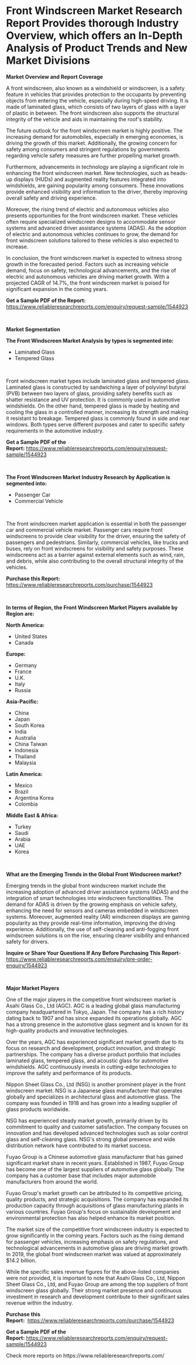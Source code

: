 <p><h1>Front Windscreen Market Research Report Provides thorough Industry Overview, which offers an In-Depth Analysis of Product Trends and New Market Divisions</h1></p><p><strong>Market Overview and Report Coverage</strong></p>
<p><p>A front windscreen, also known as a windshield or windscreen, is a safety feature in vehicles that provides protection to the occupants by preventing objects from entering the vehicle, especially during high-speed driving. It is made of laminated glass, which consists of two layers of glass with a layer of plastic in between. The front windscreen also supports the structural integrity of the vehicle and aids in maintaining the roof's stability.</p><p>The future outlook for the front windscreen market is highly positive. The increasing demand for automobiles, especially in emerging economies, is driving the growth of this market. Additionally, the growing concern for safety among consumers and stringent regulations by governments regarding vehicle safety measures are further propelling market growth.</p><p>Furthermore, advancements in technology are playing a significant role in enhancing the front windscreen market. New technologies, such as heads-up displays (HUDs) and augmented reality features integrated into windshields, are gaining popularity among consumers. These innovations provide enhanced visibility and information to the driver, thereby improving overall safety and driving experience.</p><p>Moreover, the rising trend of electric and autonomous vehicles also presents opportunities for the front windscreen market. These vehicles often require specialized windscreen designs to accommodate sensor systems and advanced driver assistance systems (ADAS). As the adoption of electric and autonomous vehicles continues to grow, the demand for front windscreen solutions tailored to these vehicles is also expected to increase.</p><p>In conclusion, the front windscreen market is expected to witness strong growth in the forecasted period. Factors such as increasing vehicle demand, focus on safety, technological advancements, and the rise of electric and autonomous vehicles are driving market growth. With a projected CAGR of 14.7%, the front windscreen market is poised for significant expansion in the coming years.</p></p>
<p><strong>Get a Sample PDF of the Report:</strong> <a href="https://www.reliableresearchreports.com/enquiry/request-sample/1544923">https://www.reliableresearchreports.com/enquiry/request-sample/1544923</a></p>
<p>&nbsp;</p>
<p><strong>Market Segmentation</strong></p>
<p><strong>The Front Windscreen Market Analysis by types is segmented into:</strong></p>
<p><ul><li>Laminated Glass</li><li>Tempered Glass</li></ul></p>
<p>&nbsp;</p>
<p><p>Front windscreen market types include laminated glass and tempered glass. Laminated glass is constructed by sandwiching a layer of polyvinyl butyral (PVB) between two layers of glass, providing safety benefits such as shatter resistance and UV protection. It is commonly used in automotive windshields. On the other hand, tempered glass is made by heating and cooling the glass in a controlled manner, increasing its strength and making it resistant to breakage. Tempered glass is commonly found in side and rear windows. Both types serve different purposes and cater to specific safety requirements in the automotive industry.</p></p>
<p><strong>Get a Sample PDF of the Report:</strong>&nbsp;<a href="https://www.reliableresearchreports.com/enquiry/request-sample/1544923">https://www.reliableresearchreports.com/enquiry/request-sample/1544923</a></p>
<p>&nbsp;</p>
<p><strong>The Front Windscreen Market Industry Research by Application is segmented into:</strong></p>
<p><ul><li>Passenger Car</li><li>Commercial Vehicle</li></ul></p>
<p>&nbsp;</p>
<p><p>The front windscreen market application is essential in both the passenger car and commercial vehicle market. Passenger cars require front windscreens to provide clear visibility for the driver, ensuring the safety of passengers and pedestrians. Similarly, commercial vehicles, like trucks and buses, rely on front windscreens for visibility and safety purposes. These windscreens act as a barrier against external elements such as wind, rain, and debris, while also contributing to the overall structural integrity of the vehicles.</p></p>
<p><strong>Purchase this Report:</strong>&nbsp; <a href="https://www.reliableresearchreports.com/purchase/1544923">https://www.reliableresearchreports.com/purchase/1544923</a></p>
<p>&nbsp;</p>
<p><strong>In terms of Region, the Front Windscreen Market Players available by Region are:</strong></p>
<p>
    <p> <strong> North America: </strong>
        <ul>
            <li>United States</li>
            <li>Canada</li>
        </ul>
        </p> 
    <p> <strong> Europe: </strong>
        <ul>
            <li>Germany</li>
            <li>France</li>
            <li>U.K.</li>
            <li>Italy</li>
            <li>Russia</li>
        </ul>
        </p> 
    <p> <strong> Asia-Pacific: </strong>
        <ul>
            <li>China</li>
            <li>Japan</li>
            <li>South Korea</li>
            <li>India</li>
            <li>Australia</li>
            <li>China Taiwan</li>
            <li>Indonesia</li>
            <li>Thailand</li>
            <li>Malaysia</li>
        </ul>
        </p> 
    <p> <strong> Latin America: </strong>
        <ul>
            <li>Mexico</li>
            <li>Brazil</li>
            <li>Argentina Korea</li>
            <li>Colombia</li>
        </ul>
        </p> 
    <p> <strong> Middle East & Africa: </strong>
        <ul>
            <li>Turkey</li>
            <li>Saudi</li>
            <li>Arabia</li>
            <li>UAE</li>
            <li>Korea</li>
        </ul>
    </p>
    </p>
<p>&nbsp;</p>
<p><strong>What are the Emerging Trends in the Global Front Windscreen market?</strong></p>
<p><p>Emerging trends in the global front windscreen market include the increasing adoption of advanced driver assistance systems (ADAS) and the integration of smart technologies into windscreen functionalities. The demand for ADAS is driven by the growing emphasis on vehicle safety, enhancing the need for sensors and cameras embedded in windscreen systems. Moreover, augmented reality (AR) windscreen displays are gaining popularity as they provide real-time information, improving the driving experience. Additionally, the use of self-cleaning and anti-fogging front windscreen solutions is on the rise, ensuring clearer visibility and enhanced safety for drivers.</p></p>
<p><strong>Inquire or Share Your Questions If Any Before Purchasing This Report</strong>- <a href="https://www.reliableresearchreports.com/enquiry/pre-order-enquiry/1544923">https://www.reliableresearchreports.com/enquiry/pre-order-enquiry/1544923</a></p>
<p>&nbsp;</p>
<p><strong>Major Market Players</strong></p>
<p><p>One of the major players in the competitive front windscreen market is Asahi Glass Co., Ltd (AGC). AGC is a leading global glass manufacturing company headquartered in Tokyo, Japan. The company has a rich history dating back to 1907 and has since expanded its operations globally. AGC has a strong presence in the automotive glass segment and is known for its high-quality products and innovative technologies.</p><p>Over the years, AGC has experienced significant market growth due to its focus on research and development, product innovation, and strategic partnerships. The company has a diverse product portfolio that includes laminated glass, tempered glass, and acoustic glass for automotive windshields. AGC continuously invests in cutting-edge technologies to improve the safety and performance of its products.</p><p>Nippon Sheet Glass Co., Ltd (NSG) is another prominent player in the front windscreen market. NSG is a Japanese glass manufacturer that operates globally and specializes in architectural glass and automotive glass. The company was founded in 1918 and has grown into a leading supplier of glass products worldwide.</p><p>NSG has experienced steady market growth, primarily driven by its commitment to quality and customer satisfaction. The company focuses on innovation and has developed advanced technologies such as solar control glass and self-cleaning glass. NSG's strong global presence and wide distribution network have contributed to its market success.</p><p>Fuyao Group is a Chinese automotive glass manufacturer that has gained significant market share in recent years. Established in 1987, Fuyao Group has become one of the largest suppliers of automotive glass globally. The company has a customer base that includes major automobile manufacturers from around the world.</p><p>Fuyao Group's market growth can be attributed to its competitive pricing, quality products, and strategic acquisitions. The company has expanded its production capacity through acquisitions of glass manufacturing plants in various countries. Fuyao Group's focus on sustainable development and environmental protection has also helped enhance its market position.</p><p>The market size of the competitive front windscreen industry is expected to grow significantly in the coming years. Factors such as the rising demand for passenger vehicles, increasing emphasis on safety regulations, and technological advancements in automotive glass are driving market growth. In 2019, the global front windscreen market was valued at approximately $14.2 billion.</p><p>While the specific sales revenue figures for the above-listed companies were not provided, it is important to note that Asahi Glass Co., Ltd, Nippon Sheet Glass Co., Ltd, and Fuyao Group are among the top suppliers of front windscreen glass globally. Their strong market presence and continuous investment in research and development contribute to their significant sales revenue within the industry.</p></p>
<p><strong>Purchase this Report:</strong>&nbsp;&nbsp;<a href="https://www.reliableresearchreports.com/purchase/1544923">https://www.reliableresearchreports.com/purchase/1544923</a></p>
<p></p>
<p><strong>Get a Sample PDF of the Report:</strong>&nbsp;<a href="https://www.reliableresearchreports.com/enquiry/request-sample/1544923">https://www.reliableresearchreports.com/enquiry/request-sample/1544923</a></p>
<p>Check more reports on https://www.reliableresearchreports.com/</p>
